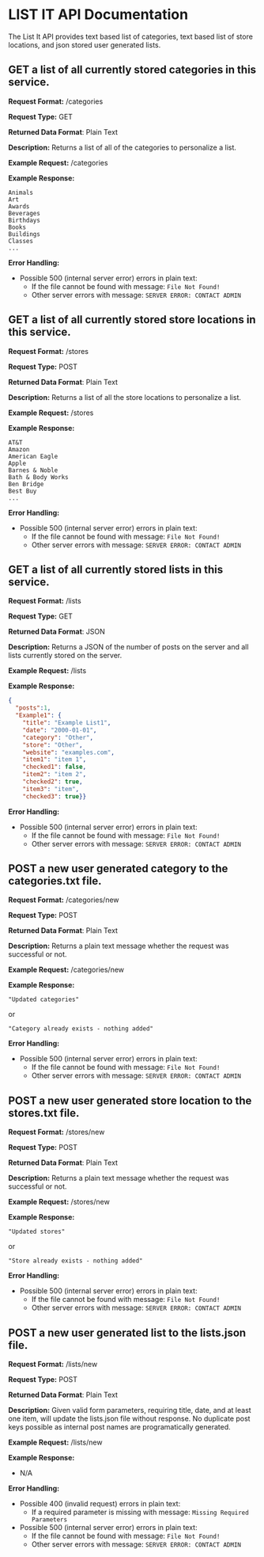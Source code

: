 # LIST IT API Documentation
The List It API provides text based list of categories, text based list of store locations, and json stored user generated lists.

## GET a list of all currently stored categories in this service.
**Request Format:** /categories

**Request Type:** GET

**Returned Data Format**: Plain Text

**Description:** Returns a list of all of the categories to personalize a list.

**Example Request:** /categories

**Example Response:**
```
Animals
Art
Awards
Beverages
Birthdays
Books
Buildings
Classes
...
```

**Error Handling:**
- Possible 500 (internal server error) errors in plain text:
  - If the file cannot be found with message: `File Not Found!`
  - Other server errors with message: `SERVER ERROR: CONTACT ADMIN`

## GET a list of all currently stored store locations in this service.
**Request Format:** /stores

**Request Type:** POST

**Returned Data Format**: Plain Text

**Description:** Returns a list of all the store locations to personalize a list.

**Example Request:** /stores

**Example Response:**
```
AT&T
Amazon
American Eagle
Apple
Barnes & Noble
Bath & Body Works
Ben Bridge
Best Buy
...
```

**Error Handling:**
- Possible 500 (internal server error) errors in plain text:
  - If the file cannot be found with message: `File Not Found!`
  - Other server errors with message: `SERVER ERROR: CONTACT ADMIN`

## GET a list of all currently stored lists in this service.
**Request Format:** /lists

**Request Type:** GET

**Returned Data Format**: JSON

**Description:** Returns a JSON of the number of posts on the server and all lists currently stored on the server.

**Example Request:** /lists

**Example Response:**
```json
{
  "posts":1,
  "Example1": {
    "title": "Example List1",
    "date": "2000-01-01",
    "category": "Other",
    "store": "Other",
    "website": "examples.com",
    "item1": "item 1",
    "checked1": false,
    "item2": "item 2",
    "checked2": true,
    "item3": "item",
    "checked3": true}}
```

**Error Handling:**
- Possible 500 (internal server error) errors in plain text:
  - If the file cannot be found with message: `File Not Found!`
  - Other server errors with message: `SERVER ERROR: CONTACT ADMIN`

## POST a new user generated category to the categories.txt file.
**Request Format:** /categories/new

**Request Type:** POST

**Returned Data Format**: Plain Text

**Description:** Returns a plain text message whether the request was successful or not.

**Example Request:** /categories/new

**Example Response:**
```
"Updated categories"
```
or
```
"Category already exists - nothing added"
```

**Error Handling:**
- Possible 500 (internal server error) errors in plain text:
  - If the file cannot be found with message: `File Not Found!`
  - Other server errors with message: `SERVER ERROR: CONTACT ADMIN`

## POST a new user generated store location to the stores.txt file.
**Request Format:** /stores/new

**Request Type:** POST

**Returned Data Format**: Plain Text

**Description:** Returns a plain text message whether the request was successful or not.

**Example Request:** /stores/new

**Example Response:**
```
"Updated stores"
```
or
```
"Store already exists - nothing added"
```

**Error Handling:**
- Possible 500 (internal server error) errors in plain text:
  - If the file cannot be found with message: `File Not Found!`
  - Other server errors with message: `SERVER ERROR: CONTACT ADMIN`

## POST a new user generated list to the lists.json file.
**Request Format:** /lists/new

**Request Type:** POST

**Returned Data Format**: Plain Text

**Description:** Given valid form parameters, requiring title, date, and at least one item, will update the lists.json file without response. No duplicate post keys possible as internal post names are programatically generated.

**Example Request:** /lists/new

**Example Response:**
- N/A

**Error Handling:**
- Possible 400 (invalid request) errors in plain text:
  - If a required parameter is missing with message: `Missing Required Parameters`
- Possible 500 (internal server error) errors in plain text:
  - If the file cannot be found with message: `File Not Found!`
  - Other server errors with message: `SERVER ERROR: CONTACT ADMIN`